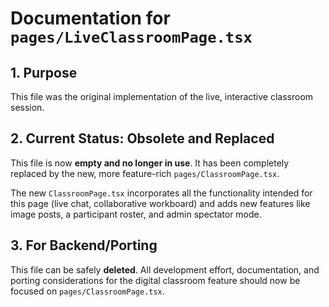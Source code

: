 
# Documentation for `pages/LiveClassroomPage.tsx`

## 1. Purpose

This file was the original implementation of the live, interactive classroom session.

## 2. Current Status: Obsolete and Replaced

This file is now **empty and no longer in use**. It has been completely replaced by the new, more feature-rich `pages/ClassroomPage.tsx`.

The new `ClassroomPage.tsx` incorporates all the functionality intended for this page (live chat, collaborative workboard) and adds new features like image posts, a participant roster, and admin spectator mode.

## 3. For Backend/Porting

This file can be safely **deleted**. All development effort, documentation, and porting considerations for the digital classroom feature should now be focused on `pages/ClassroomPage.tsx`.
